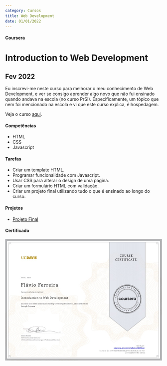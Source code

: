 ```yaml
---
category: Cursos
title: Web Development
date: 01/01/2022
---
```


#### Coursera

# Introduction to Web Development
## Fev 2022

Eu inscrevi-me neste curso para melhorar o meu conhecimento de Web Development, e ver se consigo aprender algo novo que não fui ensinado quando andava na escola (no curso PrSI). Especificamente, um tópico que nem foi mencionado na escola e vi que este curso explica, é hospedagem.

Veja o curso [aqui](https://www.coursera.org/learn/web-development).

#### Competências
- HTML
- CSS
- Javascript

#### Tarefas
- Criar um template HTML.
- Programar funcionalidade com Javascript.
- Usar CSS para alterar o design de uma página.
- Criar um formulário HTML com validação.
- Criar um projeto final utilizando tudo o que é ensinado ao longo do curso.
  
#### Projetos
- [Projeto Final](http://ldkassignments.atwebpages.com/Assignment.html)

#### Certificado
[![Certificado](/assets/about/courses/ItWD.jpg)](https://coursera.org/share/6c985689bc6ba244d27e7c08f5b58d7a)